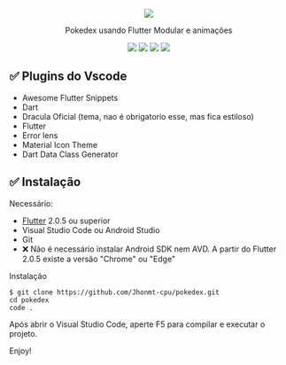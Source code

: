 
<p align="center">
  <a href="https://github.com/Jhonmt-cpu/dev_quiz">
    <img src="../assets/pokedexCape.png?raw=true"/>
  </a>
</p>

<p align="center">Pokedex usando Flutter Modular e animações</p>

 <p align="center">
 <img src="https://img.shields.io/github/issues/jhonmt-cpu/pokedex?style=for-the-badge"/>
 <img src="https://img.shields.io/github/forks/jhonmt-cpu/pokedex?style=for-the-badge"/>
 <img src="https://img.shields.io/github/stars/jhonmt-cpu/pokedex?style=for-the-badge"/>
 <img src="https://img.shields.io/github/license/jhonmt-cpu/pokedex?style=for-the-badge"/>
 </p>

## ✅ Plugins do Vscode

- Awesome Flutter Snippets
- Dart
- Dracula Oficial (tema, nao é obrigatorio esse, mas fica estiloso)
- Flutter
- Error lens
- Material Icon Theme
- Dart Data Class Generator

## ✅  Instalação

Necessário:

- [Flutter](flutter.dev) 2.0.5 ou superior
- Visual Studio Code ou Android Studio
- Git
- ❌ Não é necessário instalar Android SDK nem AVD. A partir do Flutter 2.0.5 existe a versão "Chrome" ou "Edge"

Instalação

```
$ git clone https://github.com/Jhonmt-cpu/pokedex.git
cd pokedex
code . 
```

Após abrir o Visual Studio Code, aperte F5 para compilar e executar o projeto.

Enjoy!
